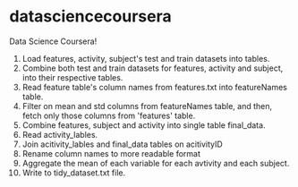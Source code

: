 # datasciencecoursera
Data Science Coursera!

1. Load features, activity, subject's test and train datasets into tables.
2. Combine both test and train datasets for features, activity and subject, into their respective tables.
3. Read feature table's column names from features.txt into featureNames table.
4. Filter on mean and std columns from featureNames table, and then, fetch only those columns from 'features' table.
5. Combine features, subject and activity into single table final_data.
6. Read activity_lables.
7. Join acitivity_lables and final_data tables on acitivityID
8. Rename column names to more readable format
9. Aggregate the mean of each variable for each avtivity and each subject.
10. Write to tidy_dataset.txt file.
